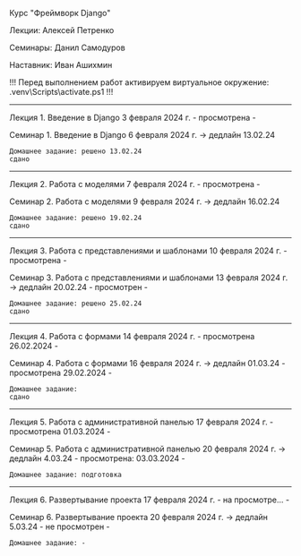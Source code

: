 Курс "Фреймворк Django"

Лекции: Алексей Петренко

Семинары: Данил Самодуров

Наставник: Иван Ашихмин

!!!
Перед выполнением работ активируем виртуальное окружение: .venv\Scripts\activate.ps1
!!!

----------------------
Лекция 1. Введение в Django
3 февраля 2024 г.
    - просмотрена -

Семинар 1. Введение в Django
6 февраля 2024 г. -> дедлайн 13.02.24

    Домашнее задание: решено 13.02.24
    сдано

----------------------
Лекция 2. Работа с моделями
7 февраля 2024 г.
    - просмотрена -

Семинар 2. Работа с моделями
9 февраля 2024 г. -> дедлайн 16.02.24

    Домашнее задание: решено 19.02.24
    сдано

----------------------
Лекция 3. Работа с представлениями и шаблонами
10 февраля 2024 г.
    - просмотрена -

Семинар 3. Работа с представлениями и шаблонами
13 февраля 2024 г. -> дедлайн 20.02.24
    - просмотрен -

    Домашнее задание: решено 25.02.24
    сдано

----------------------
Лекция 4. Работа с формами
14 февраля 2024 г.
    - просмотрена 26.02.2024 -

Семинар 4. Работа с формами
16 февраля 2024 г. -> дедлайн 01.03.24
    - просмотрена 29.02.2024 -

    Домашнее задание:
    сдано

----------------------
Лекция 5. Работа с административной панелью
17 февраля 2024 г.
    - просмотрена 01.03.2024 -

Семинар 5. Работа с административной панелью
20 февраля 2024 г. -> дедлайн 4.03.24
    - просмотрена: 03.03.2024 -

    Домашнее задание: подготовка

----------------------
Лекция 6. Развертывание проекта
17 февраля 2024 г.
    - на просмотре... -

Семинар 6. Развертывание проекта
20 февраля 2024 г. -> дедлайн 5.03.24
    - не просмотрен -

    Домашнее задание: -